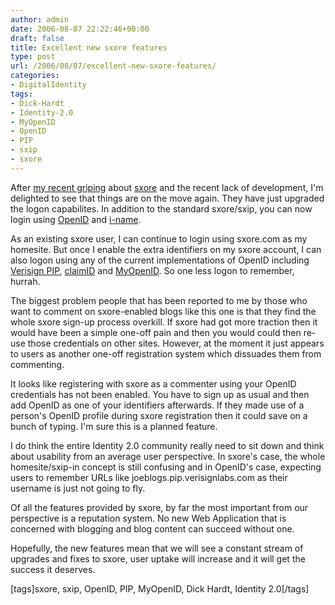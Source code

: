 ```yaml
---
author: admin
date: 2006-08-07 22:22:46+00:00
draft: false
title: Excellent new sxore features
type: post
url: /2006/08/07/excellent-new-sxore-features/
categories:
- DigitalIdentity
tags:
- Dick-Hardt
- Identity-2.0
- MyOpenID
- OpenID
- PIP
- sxip
- sxore
---
```


After [my recent griping](https://argolon.com/2006/07/06/whats-the-story-with-sxore/) about [sxore](http://sxore.com) and the recent lack of development, I'm delighted to see that things are on the move again. They have just upgraded the logon capabilites. In addition to the standard sxore/sxip, you can now login using [OpenID](http://www.lifewiki.net/openid/OpenIDServers) and [i-name](http://www.inames.org/register.html).





As an existing sxore user, I can continue to login using sxore.com as my homesite. But once I enable the extra identifiers on my sxore account, I can also logon using any of the current implementations of OpenID including [Verisign PIP](http://pip.verisignlabs.com), [claimID](http://www.claimid.com) and [MyOpenID](http://www.myopenid.com). So one less logon to remember, hurrah.



The biggest problem people that has been reported to me by those who want to comment on sxore-enabled blogs like this one is that they find the whole sxore sign-up process overkill. If sxore had got more traction then it would have been a simple one-off pain and then you would could then re-use those credentials on other sites. However, at the moment it just appears to users as another one-off registration system which dissuades them from commenting.





It looks like registering with sxore as a commenter using your OpenID credentials has not been enabled. You have to sign up as usual and then add OpenID as one of your identifiers afterwards. If they made use of a person's OpenID profile during sxore registration then it could save on a bunch of typing. I'm sure this is a planned feature.





I do think the entire Identity 2.0 community really need to sit down and think about usability from an average user perspective. In sxore's case, the whole homesite/sxip-in concept is still confusing and in OpenID's case, expecting users to remember URLs like joeblogs.pip.verisignlabs.com as their username is just not going to fly.





Of all the features provided by sxore, by far the most important from our perspective is a reputation system. No new Web Application that is concerned with blogging and blog content can succeed without one.





Hopefully, the new features mean that we will see a constant stream of upgrades and fixes to sxore, user uptake will increase and it will get the success it deserves.



[tags]sxore, sxip, OpenID, PIP, MyOpenID, Dick Hardt, Identity 2.0[/tags]

